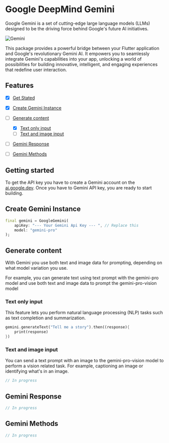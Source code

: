 
# Google DeepMind Gemini

Google Gemini is a set of cutting-edge large language models (LLMs) designed to be the driving force behind Google's future AI initiatives.

<img  alt="Gemini " src="https://raw.githubusercontent.com/ged-flod/google_gemini/main/assets/gemini.jpeg"/>

This package provides a powerful bridge between your Flutter application and Google's revolutionary Gemini AI. It empowers you to seamlessly integrate Gemini's capabilities into your app, unlocking a world of possibilities for building innovative, intelligent, and engaging experiences that redefine user interaction.



## Features

- [x] [Get Stated](#getting-started)
- [x] [Create Gemini Instance](#create-openai-instance)
- [ ] [Generate content](#generate-content)
  - [x] [Text only input](#text-only-input)
  - [ ] [Text and image input](#text-and-image-input)
- [ ] [Gemini Response](#gemini-response)
- [ ] [Gemini Methods](#gemini-methods)



## Getting started

To get the API key you have to create a Gemini account on the [ai.google.dev](https://ai.google.dev/). Once you have to Gemini API key, you are ready to start building.

## Create Gemini Instance

```dart
final gemini = GoogleGemini(
    apiKey: "--- Your Gemini Api Key --- ", // Replace this
    model: "gemini-pro"
);
```

## Generate content

With Gemini you use both text and image data for prompting, depending on what model variation you use. 

For example, you can generate text using text prompt with the gemini-pro model and use both text and image data to prompt the gemini-pro-vision model

### Text only input

This feature lets you perform natural language processing (NLP) tasks such as text completion and summarization.

```dart
gemini.generateText("Tell me a story").then((response){
    print(response)
})
```

### Text and image input

You can send a text prompt with an image to the gemini-pro-vision model to perform a vision related task. For example, captioning an image or identifying what's in an image.

```dart
// In progress
```


## Gemini Response

```dart
// In progress
```

## Gemini Methods

```dart
// In progress
```




